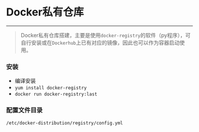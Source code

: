 # Docker私有仓库

---

> Docker私有仓库搭建，主要是使用`docker-registry`的软件（py程序），可自行安装或在`Dockerhub`上已有对应的镜像，因此也可以作为容器启动使用。

### 安装

- 编译安装
- `yum install docker-registry`
- `docker run docker-registry:last`

### 配置文件目录

`/etc/docker-distribution/registry/config.yml`